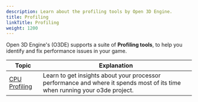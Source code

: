 ```yaml
---
description: Learn about the profiling tools by Open 3D Engine. 
title: Profiling
linkTitle: Profiling
weight: 1200
---
```


Open 3D Engine's (O3DE) supports a suite of **Profiling tools**, to help you identify and fix performance issues in your game.

| Topic | Explanation |
| - | - |
| [CPU Profiling](./cpu_profiling) | Learn to get insights about your processor performance and where it spends most of its time when running your o3de project. |
